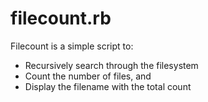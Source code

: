 # filecount.rb

Filecount is a simple script to:
<ul>
<li>Recursively search through the filesystem</li>
<li>Count the number of files, and</li>
<li>Display the filename with the total count</li>
</ul>
